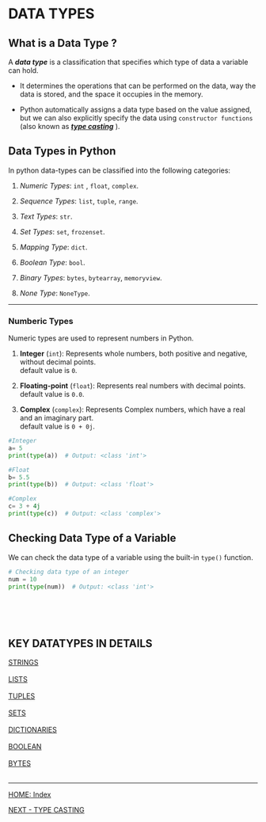 # DATA TYPES

## What is a Data Type ?

A **_data type_** is a classification that specifies which type of data a variable can hold.

- It determines the operations that can be performed on the data, way the data is stored, and the space it occupies in the memory.

- Python automatically assigns a data type based on the value assigned, but we can also explicitly specify the data using `constructor functions` (also known as [**_type casting_**](./type-casting.md) ).

## Data Types in Python

In python data-types can be classified into the following categories:

1. _Numeric Types_: `int` , `float`, `complex`.

2. _Sequence Types_: `list`, `tuple`, `range`.

3. _Text Types_: `str`.

4. _Set Types_: `set`, `frozenset`.

5. _Mapping Type_: `dict`.

6. _Boolean Type_: `bool`.

7. _Binary Types_: `bytes`, `bytearray`, `memoryview`.

8. _None Type_: `NoneType`.

---

### **Numberic Types**

Numeric types are used to represent numbers in Python.

1. **Integer** (`int`): Represents whole numbers, both positive and negative, without decimal points.\
   default value is `0`.

2. **Floating-point** (`float`): Represents real numbers with decimal points.\
   default value is `0.0`.

3. **Complex** (`complex`): Represents Complex numbers, which have a real and an imaginary part.\
   default value is `0 + 0j`.

```python
#Integer
a= 5
print(type(a))  # Output: <class 'int'>

#Float
b= 5.5
print(type(b))  # Output: <class 'float'>

#Complex
c= 3 + 4j
print(type(c))  # Output: <class 'complex'>
```

## Checking Data Type of a Variable

We can check the data type of a variable using the built-in `type()` function.

```python
# Checking data type of an integer
num = 10
print(type(num))  # Output: <class 'int'>
```

<br>
<br>
<br>

## KEY DATATYPES IN DETAILS

[STRINGS](../datatypes/string.md)\
\
[LISTS](../datatypes/lists.md)
\
\
[TUPLES](../datatypes/tuples.md)
\
\
[SETS](../datatypes/sets.md)
\
\
[DICTIONARIES](../datatypes/dictionaries.md)
\
\
[BOOLEAN](../datatypes/boolean.md)
\
\
[BYTES](../datatypes/bytes.md)
\
<br>

---

[HOME: Index](../README.md)

[NEXT - TYPE CASTING](type-casting.md)

<br>
